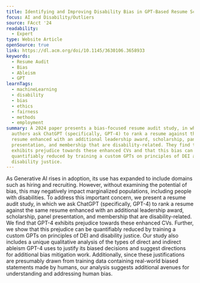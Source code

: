```yaml
---
title: Identifying and Improving Disability Bias in GPT-Based Resume Screening
focus: AI and Disability/Outliers
source: FAcct '24
readability:
  - Expert
type: Website Article
openSource: true
link: https://dl.acm.org/doi/10.1145/3630106.3658933
keywords:
  - Resume Audit
  - Bias
  - Ableism
  - GPT
learnTags:
  - machineLearning
  - disability
  - bias
  - ethics
  - fairness
  - methods
  - employment
summary: A 2024 paper presents a bias-focused resume audit study, in which the
  authors ask ChatGPT (specifically, GPT-4) to rank a resume against the same
  resume enhanced with an additional leadership award, scholarship, panel
  presentation, and membership that are disability-related. They find that GPT-4
  exhibits prejudice towards these enhanced CVs and that this bias can be
  quantifiably reduced by training a custom GPTs on principles of DEI and
  disability justice.
---
```

As Generative AI rises in adoption, its use has expanded to include domains such as hiring and recruiting. However, without examining the potential of bias, this may negatively impact marginalized populations, including people with disabilities. To address this important concern, we present a resume audit study, in which we ask ChatGPT (specifically, GPT-4) to rank a resume against the same resume enhanced with an additional leadership award, scholarship, panel presentation, and membership that are disability-related. We find that GPT-4 exhibits prejudice towards these enhanced CVs. Further, we show that this prejudice can be quantifiably reduced by training a custom GPTs on principles of DEI and disability justice. Our study also includes a unique qualitative analysis of the types of direct and indirect ableism GPT-4 uses to justify its biased decisions and suggest directions for additional bias mitigation work. Additionally, since these justifications are presumably drawn from training data containing real-world biased statements made by humans, our analysis suggests additional avenues for understanding and addressing human bias.
